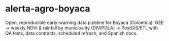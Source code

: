 # alerta-agro-boyaca
Open, reproducible early-warning data pipeline for Boyacá (Colombia): GEE → weekly NDVI &amp; rainfall by municipality (DIVIPOLA) → PostGIS/ETL with QA tests, data contracts, scheduled refresh, and Spanish docs.
